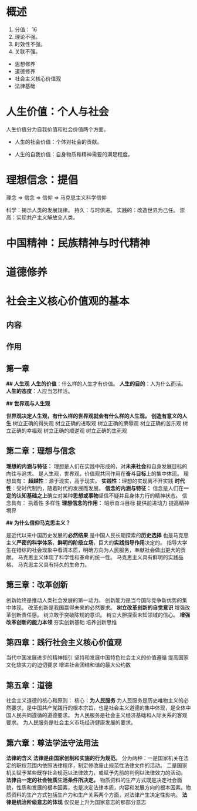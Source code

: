 # 概述
1. 分值： 16
2. 理论不强。
3. 时效性不强。
4. 关联不强。

* 思想修养
* 道德修养
* 社会主义核心价值观
* 法律基础

# 人生价值：个人与社会
人生价值分为自我价值和社会价值两个方面。

* 人生的社会价值：个体对社会的贡献。

* 人生的自我价值：自身物质和精神需要的满足程度。

# 理想信念：提倡
理念 => 信念 => 信仰 => 马克思主义科学信仰

科学：揭示人类的发展规律。
持久：与时俱进。
实践的：改造世界为己任。
崇高：实现共产主义解放全人类。

# 中国精神：民族精神与时代精神

# 道德修养
# 社会主义核心价值观的基本
## 内容

## 作用





## 第一章

**## 人生观**
**人生的价值**：什么样的人生才有价值。
**人生的目的**：人为什么而活。
**人生的态度**：人应当怎样活。

**## 世界观与人生观**

**世界观决定人生观，有什么样的世界观就会有什么样的人生观。**
**创造有意义的人生**
树立正确的得失观
树立正确的进取观
树立正确的荣辱观
树立正确的苦乐观
树立正确的幸福观
树立正确的顺逆观
树立正确的生死观

## 第二章：理想与信念

**理想的内涵与特征：**
理想是人们在实践中形成的，对**未来社会**和自身发展目标的向往与追求。
是人生观，世界观，价值观共同作用在**奋斗目标**上的集中体现。
理想具有：
**超越性**：源于现实，高于现实。
**实践性**：理想的实现离不开实践
**时代性**：受时代制约，随着时代的发展而发展。
**信念的内涵与特征：**
信念是人们在**一定的认知基础之上**确立对某种**思想或事物**坚信不疑并且身体力行的精神状态。
信念具有：
执着性
多样性
**理想信念的作用：**
昭示奋斗目标
提供前进动力
提高精神境界

**## 为什么信仰马克思主义？**

是近代以来中国历史发展的**必然结果**
是中国人民长期探索的**历史选择**
也是马克思主义**严密的科学体系**，**鲜明的阶级立场**，巨大的**实践指导作用**决定的。
指导大学生在错综的社会现象中看清本质，明确方向为人民服务，奉献社会做出更大的贡献。
马克思主义体现了科学性和革命的统一性。
马克思主义具有鲜明的实践品格。
马克思主义具有持久的生命力。

## 第三章：改革创新
创新始终是推动人类社会发展的第一动力。
创新能力是当今国际竞争新优势的集中体现。
改革创新是我国赢得未来的必然要求。
**树立改革创新的自觉意识**
增强改革创新责任感。
树立敢于突破陈规的意识。
树立大胆探索未知领域的信心。
**增强改革创新的能力本领**
夯实创新基础
培养创新思维

## 第四章：践行社会主义核心价值观
当代中国发展进步的精神指引
坚持和发展中国特色社会主义的价值遵循
提高国家文化软实力的迫切要求
增进社会团结和谐的最大公约数

## 第五章：道德

社会主义道德的核心和原则：
核心：**为人民服务**
为人民服务是历史唯物主义的必然要求，是中国共产党践行的根本宗旨，也是社会主义道德的集中体现，是全体中国人民共同遵循的道德要求。
为人民服务是社会主义经济基础和人际关系的客观要求。
为人民服务是社会主义市场经济健康发展的要求。

## 第六章：尊法学法守法用法

**法律的含义**
**法律是由国家创制和实施的行为规范。**
分为两种：一是国家机关在法定的职权范围内依照法律程序，制定修改废止规范性法律文件的活动。
二是国家机关赋予某些既存社会规范以法律效力，或赋予先前的判例以法律效力的活动。
**法律由一定的社会物质生活条件所决定。**
物质资料的生产方式既是决定社会面貌，性质和发展的根本因素，也是决定法律本质，内容和发展方向的根本因素。物质资料的生产方式包括生产力和生产关系两个方面，对法律产生决定性影响。
**法律是统治阶级意志的体现**
仅仅是上升为国家意志的那部分意志